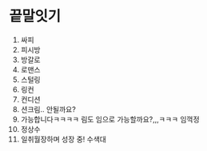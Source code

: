 # 끝말잇기

1. 싸피
1. 피시방
1. 방갈로
1. 로맨스
1. 스털링
1. 링컨
1. 컨디션
1. 션크림.. 안될까요?
1. 가능합니다ㅋㅋㅋㅋ 림도 임으로 가능할까요?,,,ㅋㅋㅋ 임꺽정
1. 정상수
1. 일취월장하며 성장 중! 수색대